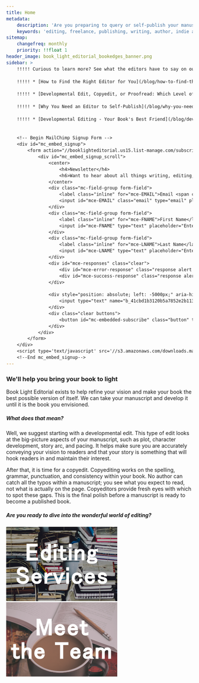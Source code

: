 ```yaml
---
title: Home
metadata:
    description: 'Are you preparing to query or self-publish your manuscript? Book Light Editorial offers freelance developmental editing and copyediting services for indie authors and publishing authors. We will help you create the best possible verson of your book.'
    keywords: 'editing, freelance, publishing, writing, author, indie author, editor, self-publishing, developmental editing, copyediting, manuscript'
sitemap:
    changefreq: monthly
    priority: !!float 1
header_image: book_light_editorial_bookedges_banner.png
sidebar: >
    !!!!! Curious to learn more? See what the editors have to say on our blog:  

    !!!!! * [How to Find the Right Editor for You](/blog/how-to-find-the-right-editor-for-you) 

    !!!!! * [Developmental Edit, Copyedit, or Proofread: Which Level of Editing Is Right for Me?](/blog/developmental-edit-copyedit-or-proofread-which-level-of-editing-is-right-for-me) 

    !!!!! * [Why You Need an Editor to Self-Publish](/blog/why-you-need-an-editor-to-self-publish)  
    
    !!!!! * [Developmental Editing - Your Book's Best Friend](/blog/developmental-editing-your-books-best-friend)


    <!-- Begin MailChimp Signup Form -->
    <div id="mc_embed_signup">
        <form action="//booklighteditorial.us15.list-manage.com/subscribe/post?u=41cbd1b3120b5a7852e2b113c&amp;id=2186454ed1" method="post" id="mc-embedded-subscribe-form" name="mc-embedded-subscribe-form" class="validate" target="_blank" novalidate>
            <div id="mc_embed_signup_scroll">
                <center>
                    <h4>Newsletter</h4>
                    <h6>Want to hear about all things writing, editing, and publishing (not to mention deals on services)?<br><b>Subscribe to our newsletter!</b></h6>
                </center>
                <div class="mc-field-group form-field">
                    <label class="inline" for="mce-EMAIL">Email <span class="required">*</span></label>
                    <input id="mce-EMAIL" class="email" type="email" placeholder="Enter your email address" name="EMAIL">
                </div>
                <div class="mc-field-group form-field">
                    <label class="inline" for="mce-FNAME">First Name</label>
                    <input id="mce-FNAME" type="text" placeholder="Enter your first name" name="FNAME">
                </div>
                <div class="mc-field-group form-field">
                    <label class="inline" for="mce-LNAME">Last Name</label>
                    <input id="mce-LNAME" type="text" placeholder="Enter your last name" name="LNAME">
                </div>
                <div id="mce-responses" class="clear">
                    <div id="mce-error-response" class="response alert notices red" style="display:none"></div>
                    <div id="mce-success-response" class="response alert notices green" style="display:none"></div>
                </div>
                
                <div style="position: absolute; left: -5000px;" aria-hidden="true">
                    <input type="text" name="b_41cbd1b3120b5a7852e2b113c_2186454ed1" tabindex="-1" value="">
                </div>
                <div class="clear buttons">
                    <button id="mc-embedded-subscribe" class="button" type="submit" name="subscribe">Subscribe</button>
                </div>
            </div>
        </form>
    </div>
    <script type='text/javascript' src='//s3.amazonaws.com/downloads.mailchimp.com/js/mc-validate.js'></script><script type='text/javascript'>(function($) {window.fnames = new Array(); window.ftypes = new Array();fnames[0]='EMAIL';ftypes[0]='email';fnames[1]='FNAME';ftypes[1]='text';fnames[2]='LNAME';ftypes[2]='text';}(jQuery));var $mcj = jQuery.noConflict(true);</script>
    <!--End mc_embed_signup-->
---
```


<h3 class="center">We'll help you bring your book to light</h3>

<span class="first-character">B</span>ook Light Editorial exists to help refine your vision and make your book the best possible version of itself. We can take your manuscript and develop it until it is the book you envisioned.

##### What does that mean?

Well, we suggest starting with a developmental edit. This type of edit looks at the big-picture aspects of your manuscript, such as plot, character development, story arc, and pacing. It helps make sure you are accurately conveying your vision to readers and that your story is something that will hook readers in and maintain their interest.

After that, it is time for a copyedit. Copyediting works on the spelling, grammar, punctuation, and consistency within your book. No author can catch all the typos within a manuscript; you see what you expect to read, not what is actually on the page. Copyeditors provide fresh eyes with which to spot these gaps. This is the final polish before a manuscript is ready to become a published book.

##### Are you ready to dive into the wonderful world of editing?

<div style="display: table; margin: auto;">
	<a href="/services">
		<img style="padding-right: 20px;" src="Book_Light_Editorial_services.png" alt="Editing Services" />
	</a>
	<a href="/team">
		<img src="book_light_editorial_team.png" alt="The Team" />
	</a>
</div>
